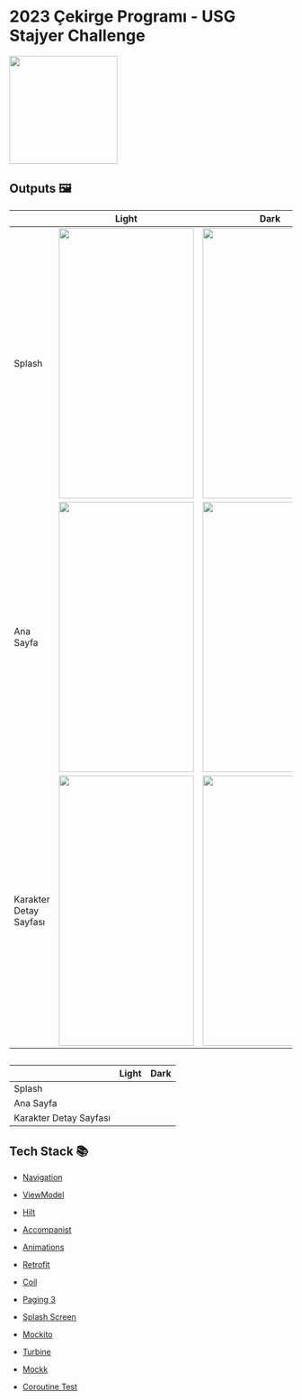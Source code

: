 # 2023 Çekirge Programı - USG Stajyer Challenge

<img src="https://user-images.githubusercontent.com/73544434/233783800-d74a5a5c-5816-43e5-ba7a-9c0e593ad2a2.png" width="192" height="192"/>

## Outputs 🖼

|                        | Light | Dark |
|------------------------|-------|------|
| Splash                 |  <img src="https://user-images.githubusercontent.com/73544434/233789741-23d3b9da-5f80-4cec-b744-d74b79c4b354.gif" width="240" height="480"/>     | <img src="https://user-images.githubusercontent.com/73544434/233789694-32a7599c-13f1-4df0-84fb-19b634f55f9d.gif" width="240" height="480"/>     |
| Ana Sayfa              | <img src="https://user-images.githubusercontent.com/73544434/233788686-9bf06be3-4f63-4a91-9ef0-299506f466e3.png" width="240" height="480"/>      |  <img src="https://user-images.githubusercontent.com/73544434/233788690-0ece480b-b3bc-4a8c-81de-5007e244b484.png" width="240" height="480"/>    |
| Karakter Detay Sayfası | <img src="https://user-images.githubusercontent.com/73544434/233788684-e6bf4200-27af-499c-913c-da4e2e5f2423.png" width="240" height="480"/>      | <img src="https://user-images.githubusercontent.com/73544434/233788682-ebc79034-740c-4514-9cfe-e010e9232070.png" width="240" height="480"/>     |

## 

|                        | Light | Dark |
|------------------------|-------|------|
| Splash                 |       |      |
| Ana Sayfa              |       |      |
| Karakter Detay Sayfası |       |      |

## Tech Stack 📚

* [Navigation](https://developer.android.com/jetpack/compose/navigation)

* [ViewModel](https://developer.android.com/jetpack/compose/libraries#viewmodel)

* [Hilt](https://developer.android.com/training/dependency-injection/hilt-android)

* [Accompanist](https://google.github.io/accompanist/insets/)

* [Animations](https://developer.android.com/jetpack/compose/animation)

* [Retrofit](https://square.github.io/retrofit)

* [Coil](https://coil-kt.github.io/coil)

* [Paging 3](https://developer.android.com/topic/libraries/architecture/paging/v3-overview)

* [Splash Screen](https://developer.android.com/develop/ui/views/launch/splash-screen)

* [Mockito](https://site.mockito.org/)

* [Turbine](https://github.com/cashapp/turbine)

* [Mockk](https://mockk.io/)

* [Coroutine Test](https://kotlinlang.org/api/kotlinx.coroutines/kotlinx-coroutines-test/)
